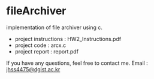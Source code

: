 # fileArchiver
implementation of file archiver using c.
  - project instructions : HW2_Instructions.pdf
  - project code : arcx.c
  - project report : report.pdf

If you have any questions, feel free to contact me.
Email : jhss4475@dgist.ac.kr
